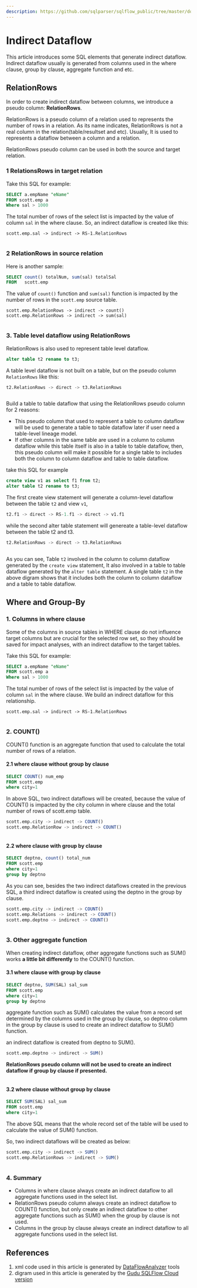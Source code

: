 ```yaml
---
description: https://github.com/sqlparser/sqlflow_public/tree/master/doc/get-started
---
```


# Indirect Dataflow

This article introduces some SQL elements that generate indirect dataflow. Indirect dataflow usually is generated from columns used in the where clause, group by clause, aggregate function and etc.

## **RelationRows**

In order to create indirect dataflow between columns, we introduce a pseudo column: **RelationRows**.

RelationRows is a pseudo column of a relation used to represents the number of rows in a relation. As its name indicates, RelationRows is not a real column in the relation(table/resultset and etc). Usually, It is used to represents a dataflow between a column and a relation.

RelationRows pseudo column can be used in both the source and target relation.

### 1 RelationsRows in target relation

Take this SQL for example:

```sql
SELECT a.empName "eName"
FROM scott.emp a
Where sal > 1000
```

The total number of rows of the select list is impacted by the value of column `sal` in the where clause. So, an indirect dataflow is created like this:

```
scott.emp.sal -> indirect -> RS-1.RelationRows
```

<figure><img src="../../.gitbook/assets/68747470733a2f2f696d616765732e67697465652e636f6d2f75706c6f6164732f696d616765732f323032312f313230362f3132303232385f63303837633534325f383133363830392e706e67.webp" alt=""><figcaption></figcaption></figure>

### 2 RelationRows in source relation

Here is another sample:

```sql
SELECT count() totalNum, sum(sal) totalSal 
FROM   scott.emp 
```

The value of `count()` function and `sum(sal)` function is impacted by the number of rows in the `scott.emp` source table.

```
scott.emp.RelationRows -> indirect -> count()
scott.emp.RelationRows -> indirect -> sum(sal)
```

<figure><img src="../../.gitbook/assets/68747470733a2f2f696d616765732e67697465652e636f6d2f75706c6f6164732f696d616765732f323032312f313230362f3132303335335f63666562663662315f383133363830392e706e67.webp" alt=""><figcaption></figcaption></figure>

### 3. Table level dataflow using RelationRows

RelationRows is also used to represent table level dataflow.

```sql
alter table t2 rename to t3;
```

A table level dataflow is not built on a table, but on the pseudo column `RelationRows` like this:

```sql
t2.RelationRows -> direct -> t3.RelationRows
```

<figure><img src="../../.gitbook/assets/68747470733a2f2f696d616765732e67697465652e636f6d2f75706c6f6164732f696d616765732f323032312f313230362f3132303434365f66376536363733325f383133363830392e706e67.webp" alt=""><figcaption></figcaption></figure>

Build a table to table dataflow that using the RelationRows pseudo column for 2 reasons:

* This pseudo column that used to represent a table to column dataflow will be used to generate a table to table dataflow later if user need a table-level lineage model.
* If other columns in the same table are used in a column to column dataflow while this table itself is also in a table to table dataflow, then, this pseudo column will make it possible for a single table to includes both the column to column dataflow and table to table dataflow.

take this SQL for example

```sql
create view v1 as select f1 from t2;
alter table t2 rename to t3;
```

The first create view statement will generate a column-level dataflow between the table `t2` and view `v1`,

```sql
t2.f1 -> direct -> RS-1.f1 -> direct -> v1.f1
```

while the second alter table statement will genereate a table-level dataflow between the table t2 and t3.

```sql
t2.RelationRows -> direct -> t3.RelationRows
```

<figure><img src="../../.gitbook/assets/68747470733a2f2f696d616765732e67697465652e636f6d2f75706c6f6164732f696d616765732f323032312f313230362f3134303834305f36663232393339375f383133363830392e706e67.webp" alt=""><figcaption></figcaption></figure>

As you can see, Table `t2` involved in the column to column dataflow generated by the `create view` statement, It also involved in a table to table dataflow generated by the `alter table` statement. A single table `t2` in the above digram shows that it includes both the column to column dataflow and a table to table dataflow.

## Where and Group-By

### 1. Columns in where clause

Some of the columns in source tables in WHERE clause do not influence target columns but are crucial for the selected row set, so they should be saved for impact analyses, with an indirect dataflow to the target tables.

Take this SQL for example:

```sql
SELECT a.empName "eName"
FROM scott.emp a
Where sal > 1000
```

The total number of rows of the select list is impacted by the value of column `sal` in the where clause. We build an indirect dataflow for this relationship.

```
scott.emp.sal -> indirect -> RS-1.RelationRows
```

<figure><img src="../../.gitbook/assets/68747470733a2f2f696d616765732e67697465652e636f6d2f75706c6f6164732f696d616765732f323032312f313230362f3132303232385f63303837633534325f383133363830392e706e67 (1).webp" alt=""><figcaption></figcaption></figure>

### 2. COUNT()

COUNT() function is an aggregate function that used to calculate the total number of rows of a relation.

#### 2.1 where clause without group by clause

```sql
SELECT COUNT() num_emp
FROM scott.emp
where city=1
```

In above SQL, two indirect dataflows will be created, because the value of COUNT() is impacted by the city column in where clause and the total number of rows of scott.emp table.

```sql
scott.emp.city -> indirect -> COUNT()
scott.emp.RelationRow -> indirect -> COUNT()
```

<figure><img src="../../.gitbook/assets/68747470733a2f2f696d616765732e67697465652e636f6d2f75706c6f6164732f696d616765732f323032312f313230362f3135303230335f61346262663137325f383133363830392e706e67.webp" alt=""><figcaption></figcaption></figure>

#### 2.2 where clause with group by clause

```sql
SELECT deptno, count() total_num
FROM scott.emp
where city=1
group by deptno
```

As you can see, besides the two indirect dataflows created in the previous SQL, a third indirect dataflow is created using the deptno in the group by clause.

```sql
scott.emp.city -> indirect -> COUNT()
scott.emp.Relations -> indirect -> COUNT()
scott.emp.deptno -> indirect -> COUNT()
```

<figure><img src="../../.gitbook/assets/68747470733a2f2f696d616765732e67697465652e636f6d2f75706c6f6164732f696d616765732f323032312f313230362f3135303432375f62616438653164365f383133363830392e706e67.webp" alt=""><figcaption></figcaption></figure>

### 3. Other aggregate function

When creating indirect dataflow, other aggregate functions such as SUM() works **a little bit differently** to the COUNT() function.

#### 3.1 where clause with group by clause

```sql
SELECT deptno, SUM(SAL) sal_sum
FROM scott.emp
where city=1
group by deptno
```

aggregate function such as SUM() calculates the value from a record set determined by the columns used in the group by clause, so deptno column in the group by clause is used to create an indirect dataflow to SUM() function.

an indirect dataflow is created from deptno to SUM().

```sql
scott.emp.deptno -> indirect -> SUM()
```

**RelationRows pseudo column will not be used to create an indirect dataflow if group by clause if presented.**

<figure><img src="../../.gitbook/assets/68747470733a2f2f696d616765732e67697465652e636f6d2f75706c6f6164732f696d616765732f323032312f313231302f3137303233315f66643263666339325f383133363830392e706e67.webp" alt=""><figcaption></figcaption></figure>

#### 3.2 where clause without group by clause

```sql
SELECT SUM(SAL) sal_sum
FROM scott.emp
where city=1
```

The above SQL means that the whole record set of the table will be used to calculate the value of SUM() function.

So, two indirect dataflows will be created as below:

```sql
scott.emp.city -> indirect -> SUM()
scott.emp.RelationRows -> indirect -> SUM()
```

<figure><img src="../../.gitbook/assets/68747470733a2f2f696d616765732e67697465652e636f6d2f75706c6f6164732f696d616765732f323032312f313230362f3134333834345f35613165336261645f383133363830392e706e67.webp" alt=""><figcaption></figcaption></figure>

### 4. Summary

* Columns in where clause always create an indirect dataflow to all aggregate functions used in the select list.
* RelationRows pseudo column always create an indirect dataflow to COUNT() function, but only create an indirect dataflow to other aggregate functions such as SUM() when the group by clause is not used.
* Columns in the group by clause always create an indirect dataflow to all aggregate functions used in the select list.

## References

1. xml code used in this article is generated by [DataFlowAnalyzer](../../introduction/java-library/overview.md#dataflowanalyzer) tools
2. digram used in this article is generated by the [Gudu SQLFlow Cloud version](https://sqlflow.gudusoft.com/)
